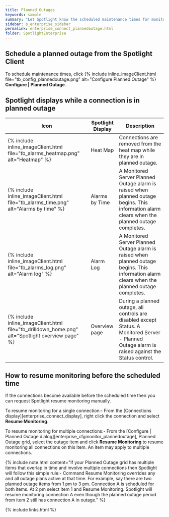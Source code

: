 ```yaml
---
title: Planned Outages
keywords: sample
summary: "Let Spotlight know the scheduled maintenance times for monitored connections. During the outage period, Spotlight will treat these connections as unavailable, so will not raise alarms or collect data."
sidebar: p_enterprise_sidebar
permalink: enterprise_connect_plannedoutage.html
folder: SpotlightEnterprise
---
```


## Schedule a planned outage from the Spotlight Client

To schedule maintenance times, click {% include inline_imageClient.html file="tb_config_plannedoutage.png" alt="Configure Planned Outage" %} **Configure \| Planned Outage**.


## Spotlight displays while a connection is in planned outage

Icon | Spotlight Display | Description
-----|---------------|------------
{% include inline_imageClient.html file="tb_alarms_heatmap.png" alt="Heatmap" %} | Heat Map | Connections are removed from the heat map while they are in planned outage.
{% include inline_imageClient.html file="tb_alarms_time.png" alt="Alarms by time" %} | Alarms by Time | A Monitored Server Planned Outage alarm is raised when planned outage begins. This information alarm clears when the planned outage completes.
{% include inline_imageClient.html file="tb_alarms_log.png" alt="Alarm log" %} | Alarm Log | A Monitored Server Planned Outage alarm is raised when planned outage begins. This information alarm clears when the planned outage completes.
{% include inline_imageClient.html file="tb_drilldown_home.png" alt="Spotlight overview page" %} | Overview page | During a planned outage, all controls are disabled except Status. A Monitored Server - Planned Outage alarm is raised against the Status control.


## How to resume monitoring before the scheduled time

If the connections become available before the scheduled time then you can request Spotlight resume monitoring manually.

To resume monitoring for a single connection:- From the [Connections display][enterprise_connect_display], right click the connection and select **Resume Monitoring**.

To resume monitoring for multiple connections:- From the [Configure \| Planned Outage dialog][enterprise_cfgmonitor_plannedoutage], Planned Outage grid, select the outage item and click **Resume Monitoring** to resume monitoring all connections on this item. An item may apply to multiple connections.

{% include note.html content="If your Planned Outage grid has multiple items that overlap in time and involve multiple connections then Spotlight will follow this simple rule:- Command Resume Monitoring overrides any and all outage plans active at that time. For example, say there are two planned outage items from 1 pm to 3 pm. Connection A is scheduled for both items. At 2 pm select item 1 and Resume Monitoring. Spotlight will resume monitoring connection A even though the planned outage period from item 2 still has connection A in outage." %}

 {% include links.html %}

